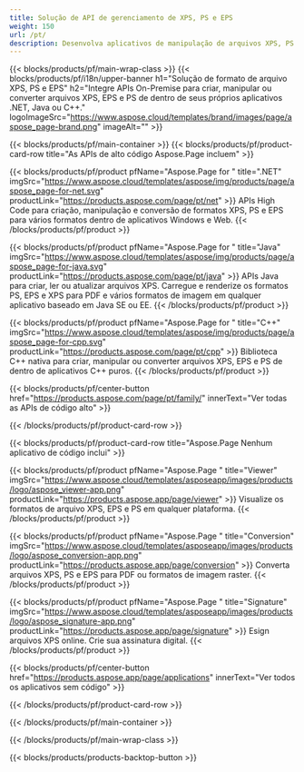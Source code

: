 ```yaml
---
title: Solução de API de gerenciamento de XPS, PS e EPS
weight: 150
url: /pt/
description: Desenvolva aplicativos de manipulação de arquivos XPS, PS e EPS usando APIs no local ou na nuvem ou simplesmente use aplicativos de plataforma cruzada para visualizar, mesclar ou converter arquivos XPS, PS e EPS.
---
```



{{< blocks/products/pf/main-wrap-class >}}
{{< blocks/products/pf/i18n/upper-banner h1="Solução de formato de arquivo XPS, PS e EPS" h2="Integre APIs On-Premise para criar, manipular ou converter arquivos XPS, EPS e PS de dentro de seus próprios aplicativos .NET, Java ou C++." logoImageSrc="https://www.aspose.cloud/templates/brand/images/page/aspose_page-brand.png" imageAlt="" >}}

{{< blocks/products/pf/main-container >}}
{{< blocks/products/pf/product-card-row title="As APIs de alto código Aspose.Page incluem" >}}

{{< blocks/products/pf/product pfName="Aspose.Page for " title=".NET" imgSrc="https://www.aspose.cloud/templates/aspose/img/products/page/aspose_page-for-net.svg" productLink="https://products.aspose.com/page/pt/net" >}}
APIs High Code para criação, manipulação e conversão de formatos XPS, PS e EPS para vários formatos dentro de aplicativos Windows e Web.
{{< /blocks/products/pf/product >}}

{{< blocks/products/pf/product pfName="Aspose.Page for " title="Java" imgSrc="https://www.aspose.cloud/templates/aspose/img/products/page/aspose_page-for-java.svg" productLink="https://products.aspose.com/page/pt/java" >}}
APIs Java para criar, ler ou atualizar arquivos XPS. Carregue e renderize os formatos PS, EPS e XPS para PDF e vários formatos de imagem em qualquer aplicativo baseado em Java SE ou EE.
{{< /blocks/products/pf/product >}}

{{< blocks/products/pf/product pfName="Aspose.Page for " title="C++" imgSrc="https://www.aspose.cloud/templates/aspose/img/products/page/aspose_page-for-cpp.svg" productLink="https://products.aspose.com/page/pt/cpp" >}}
Biblioteca C++ nativa para criar, manipular ou converter arquivos XPS, EPS e PS de dentro de aplicativos C++ puros.
{{< /blocks/products/pf/product >}}

{{< blocks/products/pf/center-button href="https://products.aspose.com/page/pt/family/" innerText="Ver todas as APIs de código alto" >}}

{{< /blocks/products/pf/product-card-row >}}

{{< blocks/products/pf/product-card-row title="Aspose.Page Nenhum aplicativo de código inclui" >}}

{{< blocks/products/pf/product pfName="Aspose.Page " title="Viewer" imgSrc="https://www.aspose.cloud/templates/asposeapp/images/products/logo/aspose_viewer-app.png" productLink="https://products.aspose.app/page/viewer" >}}
Visualize os formatos de arquivo XPS, EPS e PS em qualquer plataforma.
{{< /blocks/products/pf/product >}}

{{< blocks/products/pf/product pfName="Aspose.Page " title="Conversion" imgSrc="https://www.aspose.cloud/templates/asposeapp/images/products/logo/aspose_conversion-app.png" productLink="https://products.aspose.app/page/conversion" >}}
Converta arquivos XPS, PS e EPS para PDF ou formatos de imagem raster.
{{< /blocks/products/pf/product >}}

{{< blocks/products/pf/product pfName="Aspose.Page " title="Signature" imgSrc="https://www.aspose.cloud/templates/asposeapp/images/products/logo/aspose_signature-app.png" productLink="https://products.aspose.app/page/signature" >}}
Esign arquivos XPS online. Crie sua assinatura digital.
{{< /blocks/products/pf/product >}}

{{< blocks/products/pf/center-button href="https://products.aspose.app/page/applications" innerText="Ver todos os aplicativos sem código" >}}

{{< /blocks/products/pf/product-card-row >}}

{{< /blocks/products/pf/main-container >}}


{{< /blocks/products/pf/main-wrap-class >}}

{{< blocks/products/products-backtop-button >}}